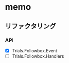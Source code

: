memo
====

リファクタリング
----------------

### API

* [x] Trials.Followbox.Event
* [ ] Trials.Followbox.Handlers
